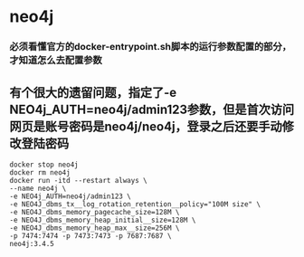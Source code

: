 # neo4j

### 必须看懂官方的docker-entrypoint.sh脚本的运行参数配置的部分，才知道怎么去配置参数
## 有个很大的遗留问题，指定了-e NEO4j_AUTH=neo4j/admin123参数，但是首次访问网页是账号密码是neo4j/neo4j，登录之后还要手动修改登陆密码
```
docker stop neo4j
docker rm neo4j
docker run -itd --restart always \
--name neo4j \
-e NEO4j_AUTH=neo4j/admin123 \
-e NEO4J_dbms_tx__log_rotation_retention__policy="100M size" \
-e NEO4J_dbms_memory_pagecache_size=128M \
-e NEO4J_dbms_memory_heap_initial__size=128M \
-e NEO4J_dbms_memory_heap_max__size=256M \
-p 7474:7474 -p 7473:7473 -p 7687:7687 \
neo4j:3.4.5
```